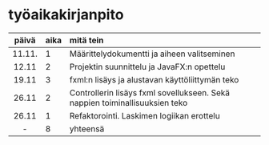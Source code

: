 # työaikakirjanpito

| päivä | aika | mitä tein  |
| :----:|:-----| :-----|
| 11.11. | 1    | Määrittelydokumentti ja aiheen valitseminen |
| 12.11 | 2 | Projektin suunnittelu ja JavaFX:n opettelu |
| 19.11 | 3 | fxml:n lisäys ja alustavan käyttöliittymän teko |
| 26.11| 2 | Controllerin lisäys fxml sovellukseen. Sekä nappien toiminallisuuksien teko |
| 26.11| 1 | Refaktorointi. Laskimen logiikan erottelu |
| - | 8 | yhteensä |
